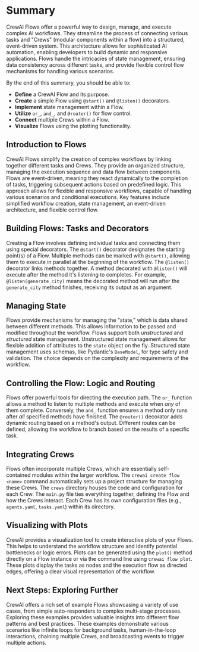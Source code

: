 # Summary

CrewAI Flows offer a powerful way to design, manage, and execute complex AI workflows.  They streamline the process of connecting various tasks and "Crews" (modular components within a flow) into a structured, event-driven system. This architecture allows for sophisticated AI automation, enabling developers to build dynamic and responsive applications.  Flows handle the intricacies of state management, ensuring data consistency across different tasks, and provide flexible control flow mechanisms for handling various scenarios.

By the end of this summary, you should be able to:

*   **Define** a CrewAI Flow and its purpose.
*   **Create** a simple Flow using `@start()` and `@listen()` decorators.
*   **Implement** state management within a Flow.
*   **Utilize** `or_`, `and_`, and `@router()` for flow control.
*   **Connect** multiple Crews within a Flow.
*   **Visualize** Flows using the plotting functionality.

## Introduction to Flows

CrewAI Flows simplify the creation of complex workflows by linking together different tasks and Crews. They provide an organized structure, managing the execution sequence and data flow between components.  Flows are event-driven, meaning they react dynamically to the completion of tasks, triggering subsequent actions based on predefined logic. This approach allows for flexible and responsive workflows, capable of handling various scenarios and conditional executions.  Key features include simplified workflow creation, state management, an event-driven architecture, and flexible control flow.

## Building Flows: Tasks and Decorators

Creating a Flow involves defining individual tasks and connecting them using special decorators. The `@start()` decorator designates the starting point(s) of a Flow. Multiple methods can be marked with `@start()`, allowing them to execute in parallel at the beginning of the workflow. The `@listen()` decorator links methods together. A method decorated with `@listen()` will execute after the method it's listening to completes. For example, `@listen(generate_city)` means the decorated method will run after the `generate_city` method finishes, receiving its output as an argument.

## Managing State

Flows provide mechanisms for managing the "state," which is data shared between different methods.  This allows information to be passed and modified throughout the workflow.  Flows support both *unstructured* and *structured* state management. Unstructured state management allows for flexible addition of attributes to the `state` object on the fly. Structured state management uses schemas, like Pydantic's `BaseModel`, for type safety and validation.  The choice depends on the complexity and requirements of the workflow.

## Controlling the Flow: Logic and Routing

Flows offer powerful tools for directing the execution path.  The `or_` function allows a method to listen to multiple methods and execute when *any* of them complete. Conversely, the `and_` function ensures a method only runs after *all* specified methods have finished.  The `@router()` decorator adds dynamic routing based on a method's output.  Different routes can be defined, allowing the workflow to branch based on the results of a specific task.

## Integrating Crews

Flows often incorporate multiple Crews, which are essentially self-contained modules within the larger workflow. The `crewai create flow <name>` command automatically sets up a project structure for managing these Crews.  The `crews` directory houses the code and configuration for each Crew. The `main.py` file ties everything together, defining the Flow and how the Crews interact.  Each Crew has its own configuration files (e.g., `agents.yaml`, `tasks.yaml`) within its directory.

## Visualizing with Plots

CrewAI provides a visualization tool to create interactive plots of your Flows.  This helps to understand the workflow structure and identify potential bottlenecks or logic errors.  Plots can be generated using the `plot()` method directly on a Flow instance or via the command line using `crewai flow plot`. These plots display the tasks as nodes and the execution flow as directed edges, offering a clear visual representation of the workflow.

## Next Steps: Exploring Further

CrewAI offers a rich set of example Flows showcasing a variety of use cases, from simple auto-responders to complex multi-stage processes.  Exploring these examples provides valuable insights into different flow patterns and best practices.  These examples demonstrate various scenarios like infinite loops for background tasks, human-in-the-loop interactions, chaining multiple Crews, and broadcasting events to trigger multiple actions.